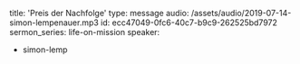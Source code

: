 title: 'Preis der Nachfolge'
type: message
audio: /assets/audio/2019-07-14-simon-lempenauer.mp3
id: ecc47049-0fc6-40c7-b9c9-262525bd7972
sermon_series: life-on-mission
speaker:
  - simon-lemp
